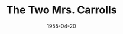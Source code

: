 ---
title: The Two Mrs. Carrolls
date: 1955-04-20
closing_date: 1955-04-30
layout: productions
featured_image:
image_caption:
image_credit:
playbill:
Theatre: Theatre Jacksonville
Venue: Little Theatre
cast:
- Cecily Harden: Betty Groves
- Clemence: Erika Schmeitzner
- Denis Pennington: Walter Gomel
- Doctor Tuttle: Jay Harder
- Geoffrey Carroll: Hobson Blackmon
- Harriet Updyke: Helen Keegan
- Mrs. Latham: Jane Johnson
- Sally Carroll: Ruth Klein
crew:
- Book Holder: Margaret Lafferty
- Director: Paul Geisenhof
- Light Controls: L.J. Gift
- Make-up Assistant:
  - Elizabeth Hill
  - Virginia Gomel
  - Madelon Geisenhof
  - Betty Ogilvie
  - Phil Parvin
- Make-up Chairman: Jocelyn Brown
- Painting and Construction:
  - Barbara Meyer
  - Mel Barnert
  - Elaine Barnert
  - Bill Diesinger
  - Betty Green
  - Laurel Barton
  - Budd Porter
  - Beverly Rome
  - Don Anderson
  - Fritz Jipson
  - Jim Welsford
  - Ellis Barnert
  - Millie Barnert
  - Mary Wallis
  - Margaret Burt
  - Joe Portnoy
  - Alice Nunn
  - Nat Nunn
  - Kathi Stewart
  - L.J. Gift
  - Alice Wise
  - Martha Smith
  - Jerome Fletcher
  - Esther Barnes
  - Polly Clendening
  - Rose Forney
  - Brenda Hasty
  - Joe Ellovich
  - Nina Branch
  - Bob Adams
  - Pat Eyster
  - Evelyn Cone
  - Bill Tuggle
  - Mattie Godwin
- Properties Assistant:
  - Jeanne Strickland
  - Jane White
- Properties Chairman: George Durney
- Setting and Technical Direction: George A. Ramsey, Jr.
- Sound and Music:
  - Rhetta Lackey
  - Anne Rogers
- Stage Manager: Carolina Rawls
- Wardrobe Assistant:
  - Esther Barnes
  - Shirley Caruthers
  - Elaine Barnert
  - Beverly Fink
  - Polly Clendening
  - Eileen Duval
  - Jane Marvin
- Wardrobe Chairman: Millie Barnert
- Wardrobe Coordinator: Becky Rogers
orchestra:
external_links:
---